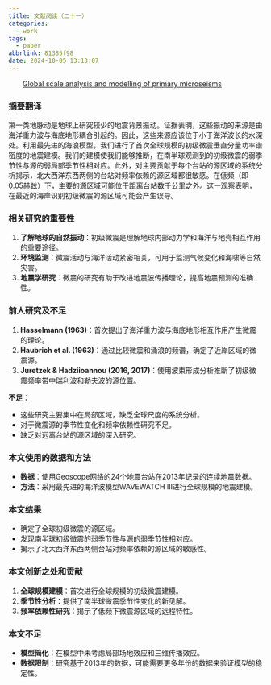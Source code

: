 ```yaml
---
title: 文献阅读（二十一）
categories:
  - work
tags:
  - paper
abbrlink: 81385f98
date: 2024-10-05 13:13:07
---
```

&emsp;&emsp;[Global scale analysis and modelling of primary microseisms](https://academic.oup.com/gji/article/218/1/560/5421624)
<!--less-->
### 摘要翻译

第一类地脉动是地球上研究较少的地震背景振动。证据表明，这些振动的来源是由海洋重力波与海底地形耦合引起的。因此，这些来源应该位于小于海洋波长的水深处。利用最先进的海浪模型，我们进行了首次全球规模的初级微震垂直分量功率谱密度的地震建模。我们的建模使我们能够推断，在南半球观测到的初级微震的弱季节性与源的弱局部季节性相对应。此外，对主要贡献于每个台站的源区域的系统分析揭示，北大西洋东西两侧的台站对频率依赖的源区域都很敏感。在低频（即0.05赫兹）下，主要的源区域可能位于距离台站数千公里之外。这一观察表明，在最近的海岸识别初级微震的源区域可能会产生误导。

### 相关研究的重要性

1. **了解地球的自然振动**：初级微震是理解地球内部动力学和海洋与地壳相互作用的重要途径。
2. **环境监测**：微震活动与海洋活动紧密相关，可用于监测气候变化和海啸等自然灾害。
3. **地震学研究**：微震的研究有助于改进地震波传播理论，提高地震预测的准确性。

### 前人研究及不足

1. **Hasselmann (1963)**：首次提出了海洋重力波与海底地形相互作用产生微震的理论。
2. **Haubrich et al. (1963)**：通过比较微震和涌浪的频谱，确定了近岸区域的微震源。
3. **Juretzek & Hadziioannou (2016, 2017)**：使用波束形成分析推断了初级微震频率带中瑞利波和勒夫波的源位置。

**不足**：
- 这些研究主要集中在局部区域，缺乏全球尺度的系统分析。
- 对于微震源的季节性变化和频率依赖性研究不足。
- 缺乏对远离台站的源区域的深入研究。

### 本文使用的数据和方法

- **数据**：使用Geoscope网络的24个地震台站在2013年记录的连续地震数据。
- **方法**：采用最先进的海洋波模型WAVEWATCH III进行全球规模的地震建模。

### 本文结果

- 确定了全球初级微震的源区域。
- 发现南半球初级微震的弱季节性与源的弱季节性相对应。
- 揭示了北大西洋东西两侧台站对频率依赖的源区域的敏感性。

### 本文创新之处和贡献

1. **全球规模建模**：首次进行全球规模的初级微震建模。
2. **季节性分析**：提供了南半球微震季节性变化的新见解。
3. **频率依赖性研究**：揭示了低频下微震源区域的远程特性。

### 本文不足

- **模型简化**：在模型中未考虑局部场地效应和三维传播效应。
- **数据限制**：研究基于2013年的数据，可能需要更多年份的数据来验证模型的稳定性。

